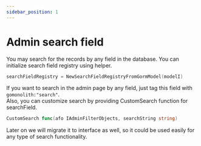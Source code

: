 ```yaml
---
sidebar_position: 1
---
```


# Admin search field

You may search for the records by any field in the database. You can initialize search field registry using helper.  
```go
searchFieldRegistry = NewSearchFieldRegistryFromGormModel(modelI)
```
If you want to search in the admin page by any field, just tag this field with `gomonolith:"search"`.  
Also, you can customize search by providing CustomSearch function for searchField.
```go
CustomSearch func(afo IAdminFilterObjects, searchString string)
```
Later on we will migrate it to interface as well, so it could be used easily for any type of search functionality.
